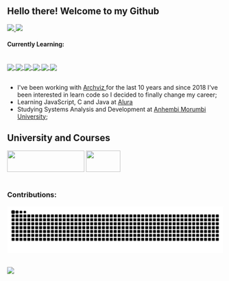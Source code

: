 ## Hello there! Welcome to my Github

<div>
 <a href="https://github.com/cguiama">
  <img height="180em" src="https://github-readme-stats.vercel.app/api?username=cguiama&show_icons=true&theme=apprentice&include_all_commits=true&count_private=true"/>
  <img height="180em" src="https://github-readme-stats.vercel.app/api/top-langs/?username=cguiama&layout=compact&langs_count=7&theme=apprentice"/>
</div>
 </a>
 <h4>Currently Learning:</h4>
 <a href="https://github.com/cguiama">
<div style="display: inline_block"><br>
 <img src="https://cdn.jsdelivr.net/gh/devicons/devicon/icons/linux/linux-original.svg" height="30" img align="center" />
 <img src="https://cdn.jsdelivr.net/gh/devicons/devicon/icons/git/git-original.svg" height="30" img align="center" />
 <img src="https://cdn.jsdelivr.net/gh/devicons/devicon/icons/c/c-plain.svg" height="30" img align="center" />
 <img src="https://cdn.jsdelivr.net/gh/devicons/devicon/icons/html5/html5-plain-wordmark.svg" height="30" img align="center" />
 <img src="https://cdn.jsdelivr.net/gh/devicons/devicon/icons/javascript/javascript-original.svg" height="30" img align="center" /> 
 <img src="https://cdn.jsdelivr.net/gh/devicons/devicon/icons/java/java-plain.svg" height="30" img align="center" />
 </div>
</a>

 ##
 
- I've been working with <a href="https://www.behance.net/inside3d" target="_blank"> Archviz </a> for the last 10 years and since 2018 I've been interested in learn code so I decided to finally change my career;
- Learning JavaScript, C and Java at <a href="https://www.alura.com.br/" target="_blank">Alura</a>
- Studying Systems Analysis and Development at <a href="https://loja.anhembionline.com.br/graduacao/analise-e-desenvolvimento-de-sistemas-tecnologia-ead" target="_blank">Anhembi Morumbi University</a>;

## University and Courses

<div>
<a href="https://portal.anhembi.br" target="_blank"><img src="https://loja.anhembionline.com.br/media/logo/stores/7/ANHEMBI.png" width="180" height="50" /></a>      <a href="https://www.alura.com.br/" target="_blank"><img src="https://i.pinimg.com/originals/49/72/6e/49726e65f6b35c2e8e366a16c0734fb7.png" width="80" height="50" target="_blank"></a>
</br></br>
<h3> Contributions: </h3>


  ![github contribution grid snake animation](https://raw.githubusercontent.com/cguiama/cguiama/output/github-contribution-grid-snake.svg)

 ##
<a href="https://www.linkedin.com/in/guilherme-castro-dev/" target="_blank">
<img width="30px" src="https://cdn.jsdelivr.net/gh/devicons/devicon/icons/linkedin/linkedin-original.svg" />
</a>
